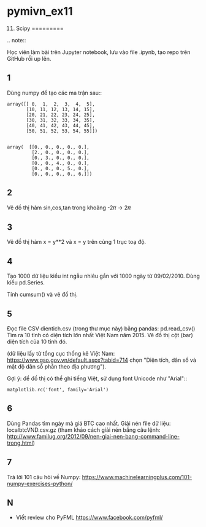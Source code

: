 # pymivn_ex11
11. Scipy
=========

.. note::

  Học viên làm bài trên Jupyter notebook, lưu vào file .ipynb,
  tạo repo trên GitHub rồi up lên.


1
-

Dùng numpy để tạo các ma trận sau::

	array([[ 0,  1,  2,  3,  4,  5],
	       [10, 11, 12, 13, 14, 15],
	       [20, 21, 22, 23, 24, 25],
	       [30, 31, 32, 33, 34, 35],
	       [40, 41, 42, 43, 44, 45],
	       [50, 51, 52, 53, 54, 55]])


	array(  [[0., 0., 0., 0., 0.],
			 [2., 0., 0., 0., 0.],
			 [0., 3., 0., 0., 0.],
			 [0., 0., 4., 0., 0.],
			 [0., 0., 0., 5., 0.],
			 [0., 0., 0., 0., 6.]])

2
-

Vẽ đồ thị hàm sin,cos,tan trong khoảng -2𝜋 -> 2𝜋


3
-

Vẽ đồ thị hàm x = y**2 và x = y trên cùng 1 trục toạ độ.

4
-

Tạo 1000 dữ liệu kiểu int ngẫu nhiêu gắn với 1000 ngày từ 09/02/2010.
Dùng kiểu pd.Series.

Tính cumsum() và vẽ đồ thị.

5
-

Đọc file CSV dientich.csv (trong thư mục này) bằng pandas: pd.read_csv()
Tìm ra 10 tỉnh có diện tích lớn nhất Việt Nam năm 2015.
Vẽ đồ thị cột (bar) diện tích của 10 tỉnh đó.

(dữ liệu lấy từ tổng cục thống kê Việt Nam: https://www.gso.gov.vn/default.aspx?tabid=714 chọn "Diện tích, dân số và mật độ dân số phân theo địa phương").

Gợi ý:
để đồ thị có thể ghi tiếng Việt, sử dụng font Unicode như "Arial"::

	matplotlib.rc('font', family='Arial')

6
-

Dùng Pandas tìm ngày mà giá BTC cao nhất. Giải nén file dữ liệu: localbtcVND.csv.gz
(tham khảo cách giải nén bầng câu lệnh: http://www.familug.org/2012/09/nen-giai-nen-bang-command-line-trong.html)

7
-

Trả lời 101 câu hỏi về Numpy: https://www.machinelearningplus.com/101-numpy-exercises-python/

N
-

- Viết review cho PyFML https://www.facebook.com/pyfml/

